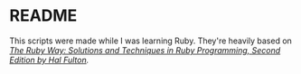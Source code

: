 # README

This scripts were made while I was learning Ruby. They're heavily based on 
*[The Ruby Way: Solutions and Techniques in Ruby Programming, Second Edition by Hal Fulton](http://www.amazon.com/Ruby-Way-Second-Techniques-Programming/dp/0672328844).*
 



